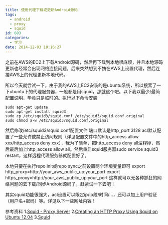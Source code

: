 ```yaml
---
title: 使用代理下载或更新Android源码
tags:
  - android
  - proxy
  - squid
id: 603
categories:
  - 学习
date: 2014-12-03 10:16:27
---
```


之前在AWS的EC2上下载Android源码，然后再下载到本地很麻烦，并且本地源码更新也经常会出现网络连接问题，后来突然想到不妨在AWS上设置代理，然后连接AWS上的代理更新本地代码。

<!--more-->

所以今天就尝试一下，由于我的AWS上EC2安装的是ubuntu系统，所以搜索了一下ubuntu下的代理服务器，一般都是用squid，那就这个吧。以下我以最少/最简配置说明，毕竟只是临时的。执行以下命令安装
```shell
sudo apt-get update
sudo apt-get install squid3
sudo cp /etc/squid3/squid.conf /etc/squid3/squid.conf.original
sudo chmod a-w /etc/squid3/squid.conf.original
```
然后修改/etc/squid3/squid.conf配置文件
端口默认是http_port 3128
acl默认配置了一些允许或禁止访问规则（详见配置文件中的http_access allow xxx/http_access deny xxx），我为了简单，把http_access deny all注释掉，然后最后加上http_access allow all。然后重启squid服务器sudo service squid3 restart，这样远程代理服务器就配置好了。

本地只要在执行repo init或repo sync之前设置两个环境变量即可
export http_proxy=http://your_aws_public_up:your_port
export https_proxy=http://your_aws_public_up:your_port
这样就可以无各种抓狂的网络问题的去下载/同步Android源码了，赶紧试一下去吧！

其实squid功能很强大，acl设置可以限定ip/ip段/时间/...，还可以加上用户验证（用户名+密码）等。详见以下一些网址内容！

参考资料
1.[Squid - Proxy Server](https://help.ubuntu.com/14.04/serverguide/squid.html)
2.[Creating an HTTP Proxy Using Squid on Ubuntu 12.04](https://www.linode.com/docs/networking/squid/squid-http-proxy-ubuntu-12-04)
3.[Squid](http://wiki.ubuntu.com.cn/Squid)